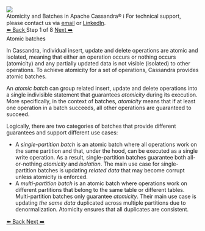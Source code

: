 <!-- TOP -->
<div class="top">
  <img class="scenario-academy-logo" src="https://datastax-academy.github.io/katapod-shared-assets/images/ds-academy-2023.svg" />
  <div class="scenario-title-section">
    <span class="scenario-title">Atomicity and Batches in Apache Cassandra®</span>
    <span class="scenario-subtitle">ℹ️ For technical support, please contact us via <a href="mailto:aleksandr.volochnev@datastax.com">email</a> or <a href="https://dtsx.io/aleks">LinkedIn</a>.</span>
  </div>
</div>

<!-- NAVIGATION -->
<div id="navigation-top" class="navigation-top">
 <a href='command:katapod.loadPage?[{"step":"intro"}]' 
   class="btn btn-dark navigation-top-left">⬅️ Back
 </a>
<span class="step-count"> Step 1 of 8</span>
 <a href='command:katapod.loadPage?[{"step":"step2-astra"}]' 
    class="btn btn-dark navigation-top-right">Next ➡️
  </a>
</div>

<!-- CONTENT -->

<div class="step-title">Atomic batches</div>

In Cassandra, individual insert, update and delete operations are atomic and isolated, meaning that 
either an operation occurs or nothing occurs (atomicity) and any partially updated data is not visible (isolated) 
to other operations. To achieve atomicity for a set of operations, Cassandra provides atomic batches. 

An *atomic batch* can group related insert, update and delete operations into 
a single indivisible statement that guarantees *atomicity* during its execution. More specifically, 
in the context of batches, *atomicity* means that if at least one operation in a batch succeeds, 
all other operations are guaranteed to succeed.

Logically, there are two categories of batches that provide different guarantees and support different use cases: 
- A *single-partition batch* is an atomic batch where all operations work on the same partition and that, under the hood, 
can be executed as a single write operation. As a result, single-partition batches guarantee both 
all-or-nothing *atomicity* and *isolation*. The main use case for single-partition batches is 
updating *related data* that may become corrupt unless atomicity is enforced.
- A *multi-partition batch* is an atomic batch where operations work on different partitions 
that belong to the same table or different tables. Multi-partition batches only guarantee *atomicity*. Their main use case 
is updating *the same data* duplicated across multiple partitions due to denormalization. Atomicity ensures that all duplicates 
are consistent.

<!-- NAVIGATION -->
<div id="navigation-bottom" class="navigation-bottom">
 <a href='command:katapod.loadPage?[{"step":"intro"}]'
   class="btn btn-dark navigation-bottom-left">⬅️ Back
 </a>
 <a href='command:katapod.loadPage?[{"step":"step2-astra"}]'
    class="btn btn-dark navigation-bottom-right">Next ➡️
  </a>
</div>

